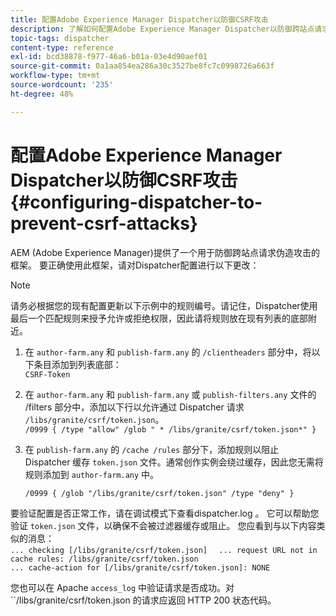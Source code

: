 ```yaml
---
title: 配置Adobe Experience Manager Dispatcher以防御CSRF攻击
description: 了解如何配置Adobe Experience Manager Dispatcher以防御跨站点请求伪造攻击。
topic-tags: dispatcher
content-type: reference
exl-id: bcd38878-f977-46a6-b01a-03e4d90aef01
source-git-commit: 0a1aa854ea286a30c3527be8fc7c0998726a663f
workflow-type: tm+mt
source-wordcount: '235'
ht-degree: 48%

---
```


# 配置Adobe Experience Manager Dispatcher以防御CSRF攻击{#configuring-dispatcher-to-prevent-csrf-attacks}

AEM (Adobe Experience Manager)提供了一个用于防御跨站点请求伪造攻击的框架。 要正确使用此框架，请对Dispatcher配置进行以下更改：

>[!NOTE]
>
>请务必根据您的现有配置更新以下示例中的规则编号。请记住，Dispatcher使用最后一个匹配规则来授予允许或拒绝权限，因此请将规则放在现有列表的底部附近。

1. 在 `author-farm.any` 和 `publish-farm.any` 的 `/clientheaders` 部分中，将以下条目添加到列表底部：\
   `CSRF-Token`
1. 在 `author-farm.any` 和 `publish-farm.any` 或 `publish-filters.any` 文件的 /filters 部分中，添加以下行以允许通过 Dispatcher 请求 `/libs/granite/csrf/token.json`。\
   `/0999 { /type "allow" /glob " * /libs/granite/csrf/token.json*" }`

1. 在 `publish-farm.any` 的 `/cache /rules` 部分下，添加规则以阻止 Dispatcher 缓存 `token.json` 文件。通常创作实例会绕过缓存，因此您无需将规则添加到 `author-farm.any` 中。

   `/0999 { /glob "/libs/granite/csrf/token.json" /type "deny" }`

要验证配置是否正常工作，请在调试模式下查看dispatcher.log 。 它可以帮助您验证 `token.json` 文件，以确保不会被过滤器缓存或阻止。 您应看到与以下内容类似的消息：\
`... checking [/libs/granite/csrf/token.json]  `
`... request URL not in cache rules: /libs/granite/csrf/token.json`\
`... cache-action for [/libs/granite/csrf/token.json]: NONE`

您也可以在 Apache `access_log` 中验证请求是否成功。对 ``/libs/granite/csrf/token.json 的请求应返回 HTTP 200 状态代码。
